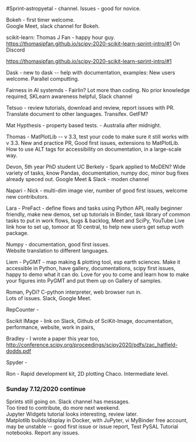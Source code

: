 
#Sprint-astropyetal - channel. 
Issues - good for novice.  

Bokeh - first timer welcome.  
Google Meet, slack channel for Bokeh.  


scikit-learn: Thomas J Fan  - happy hour guy.  
https://thomasjpfan.github.io/scipy-2020-scikit-learn-sprint-intro/#1
On Discord

https://thomasjpfan.github.io/scipy-2020-scikit-learn-sprint-intro/#1

Dask - new to dask -- help with documentation, examples:
New users welcome. Parallel computting.  

Fairness in AI systemds - Fairlin?  Lot more than coding. 
No prior knowledge required, SKLearn awareness helpful, Slack channel

Tetsuo - review tutorials, download and review, report issues with PR. 
Translate document to other languages. Transifex.  GetFM? 

Mat Hypthesis - property based tests. - Australia after midnight.

Thomas - MatPlotLib --  v 3.3, test your code to make sure it still works with v 3.3. 
New and practice PR, Good first issues, extensions to MatPlotLib.  How to use ALT tags for accessibility on documentation, in a large-scale way. 

Devon, 5th year PhD student UC Berkely - Spark applied to MoDEN?  Wide variety of tasks, know Pandas, documentation, numpy doc, minor bug fixes already speced out.  Google Meet & Slack - moden channel 

Napari - Nick - multi-dim image vier, number of good first issues, welcome new contributors.  

Lara - PreFact - define flows and tasks using Python API, really beginner friendly, make new demos, set up tutorials in Binder, task library of common tasks to put in work flows, bugs & backlog, Meet and SciPy, YouTube Live link how to set up, tomoor at 10 central, to help new users get setup woth package.  

Numpy - documentation, good first issues.  
Website translation to different languages.  

Liem - PyGMT - map making & plotting tool, esp earth sciences.  Make it accessible in Python, have gallery, documentations, scipy first issues, happy to demo what it can do.  Love for you to come and learn how to make your figures into PyGMT and put them up on Gallery of samples.  

Roman, PyDi?  C-python interpreter, web browser run in.  
Lots of issues.  Slack, Google Meet.  

RepCounter - 

Sscikit IMage - link on Slack, Github of SciKit-Image, documentation, performance, website, work in pairs, 

Bradley - I wrote a paper this year too, http://conference.scipy.org/proceedings/scipy2020/pdfs/zac_hatfield-dodds.pdf

Spyder - 

Ron - Rapid development kit, 2D plotting Chaco.  Intermediate level. 

### Sunday 7.12/2020 continue  

Sprints still going on.  Slack channel has messages.  
Too tired to contribute, do more next weekend.  
Jupyter Widgets tutorial looks interesting, review later.  
Matplotlib builds/display in Docker, with JuPyter, vi MyBinder free account, may be unstable -- good first issue or issue report, 
Test PySAL Tutorial notebooks. Report any issues.  

